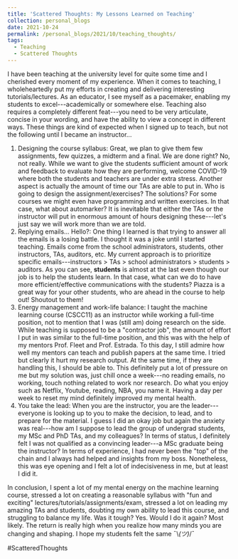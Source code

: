 ```yaml
---
title: 'Scattered Thoughts: My Lessons Learned on Teaching'
collection: personal_blogs
date: 2021-10-24
permalink: /personal_blogs/2021/10/teaching_thoughts/
tags:
  - Teaching
  - Scattered Thoughts
---
```


I have been teaching at the university level for quite some time and I cherished every moment of my experience. When it comes to teaching, I wholeheartedly put my efforts in creating and delivering interesting tutorials/lectures. As an educator, I see myself as a pacemaker, enabling my students to excel---academically or somewhere else. Teaching also requires a completely different feat---you need to be very articulate, concise in your wording, and have the ability to view a concept in different ways. These things are kind of expected when I signed up to teach, but not the following until I became an instructor...

1. Designing the course syllabus: Great, we plan to give them few assignments, few quizzes, a midterm and a final. We are done right? No, not really. While we want to give the students sufficient amount of work and feedback to evaluate how they are performing, welcome COVID-19 where both the students and teachers are under extra stress. Another aspect is actually the amount of time our TAs are able to put in. Who is going to design the assignment/exercises? The solutions? For some courses we might even have programming and written exercises. In that case, what about automarker? It is inevitable that either the TAs or the instructor will put in enormous amount of hours designing these---let's just say we will work more than we are told.
2. Replying emails... Hello?: One thing I learned is that trying to answer all the emails is a losing battle. I thought it was a joke until I started teaching. Emails come from the school administrators, students, other instructors, TAs, auditors, etc. My current approach is to prioritize specific emails---instructors > TAs > school administrators > students > auditors. As you can see, **students** is almost at the last even though our job is to help the students learn. In that case, what can we do to have more efficient/effective communications with the students? Piazza is a great way for your other students, who are ahead in the course to help out! Shoutout to them!
3. Energy management and work-life balance: I taught the machine learning course (CSCC11) as an instructor while working a full-time position, not to mention that I was (still am) doing research on the side. While teaching is supposed to be a "contractor job", the amount of effort I put in was similar to the full-time position, and this was with the help of my mentors Prof. Fleet and Prof. Estrada. To this day, I still admire how well my mentors can teach and publish papers at the same time. I tried but clearly it hurt my research output. At the same time, if they are handling this, I should be able to. This definitely put a lot of pressure on me but my solution was, just chill once a week---no reading emails, no working, touch nothing related to work nor research. Do what you enjoy such as Netflix, Youtube, reading, NBA, you name it. Having a day per week to reset my mind definitely improved my mental health.
4. You take the lead: When you are the instructor, you are the leader---everyone is looking up to you to make the decision, to lead, and to prepare for the material. I guess I did an okay job but again the anxiety was real---how am I suppose to lead the group of undergrad students, my MSc and PhD TAs, and my colleagues? In terms of status, I definitely felt I was not qualified as a convincing leader---a MSc graduate being the instructor? In terms of experience, I had never been the "top" of the chain and I always had helped and insights from my boss. Nonetheless, this was eye opening and I felt a lot of indecisiveness in me, but at least I did it.

In conclusion, I spent a lot of my mental energy on the machine learning course, stressed a lot on creating a reasonable syllabus with "fun and exciting" lectures/tutorials/assignments/exam, stressed a lot on leading my amazing TAs and students, doubting my own ability to lead this course, and struggling to balance my life. Was it tough? Yes. Would I do it again? Most likely. The return is really high when you realize how many minds you are changing and shaping. I hope my students felt the same ¯\\_(ツ)_/¯

#ScatteredThoughts
